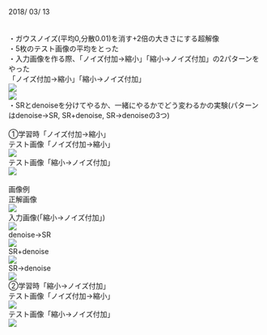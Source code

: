 2018/ 03/ 13 <br><br>
<br>
・ガウスノイズ(平均0,分散0.01)を消す+2倍の大きさにする超解像<br>
・5枚のテスト画像の平均をとった<br>
・入力画像を作る際、「ノイズ付加→縮小」「縮小→ノイズ付加」の2パターンをやった<br>
「ノイズ付加→縮小」「縮小→ノイズ付加」<br>
<img src="https://raw.githubusercontent.com/mashimomiku/ScSR/master/Data/0316/testnoisesize.bmp"><br>
<img src="https://raw.githubusercontent.com/mashimomiku/ScSR/master/Data/0316/testsizenoise.bmp"><br>
・SRとdenoiseを分けてやるか、一緒にやるかでどう変わるかの実験(パターンはdenoise→SR, SR+denoise, SR→denoiseの3つ)<br>
<br>
①学習時「ノイズ付加→縮小」<br>
テスト画像「ノイズ付加→縮小」<br>
<img src="https://raw.githubusercontent.com/mashimomiku/ScSR/master/Data/0316/01.bmp"><br>
テスト画像「縮小→ノイズ付加」<br>
<img src="https://raw.githubusercontent.com/mashimomiku/ScSR/master/Data/0316/02.bmp"><br>
<br>
画像例<br>
正解画像<br>
<img src="https://raw.githubusercontent.com/mashimomiku/ScSR/master/Data/0316/baby_GT.bmp"><br>
入力画像(「縮小→ノイズ付加」)<br>
<img src="https://raw.githubusercontent.com/mashimomiku/ScSR/master/Data/0316/testsizenoise.bmp"><br>
denoise→SR<br>
<img src="https://raw.githubusercontent.com/mashimomiku/ScSR/master/Data/0316/baby_1_ver2.bmp"><br>
SR+denoise<br>
<img src="https://raw.githubusercontent.com/mashimomiku/ScSR/master/Data/0316/baby_2_ver2.bmp"><br>
SR→denoise<br>
<img src="https://raw.githubusercontent.com/mashimomiku/ScSR/master/Data/0316/baby_3_ver2.bmp"><br>
②学習時「縮小→ノイズ付加」<br>
テスト画像「ノイズ付加→縮小」<br>
<img src="https://raw.githubusercontent.com/mashimomiku/ScSR/master/Data/0316/03.bmp"><br>
テスト画像「縮小→ノイズ付加」<br>
<img src="https://raw.githubusercontent.com/mashimomiku/ScSR/master/Data/0316/04.bmp"><br>
<br>
